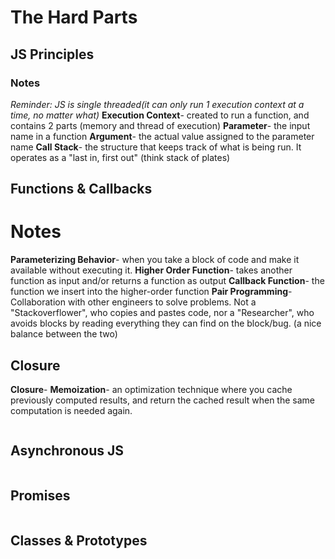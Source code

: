 # The Hard Parts
## JS Principles
### Notes
*Reminder: JS is single threaded(it can only run 1 execution context at a time, no matter what)*
**Execution Context**- created to run a function, and contains 2 parts (memory and thread of execution)
**Parameter**- the input name in a function
**Argument**- the actual value assigned to the parameter name
**Call Stack**- the structure that keeps track of what is being run. It operates as a "last in, first out" (think stack of plates)

## Functions & Callbacks
# Notes
**Parameterizing Behavior**- when you take a block of code and make it available without executing it.
**Higher Order Function**- takes another function as input and/or returns a function as output 
**Callback Function**- the function we insert into the higher-order function
**Pair Programming**- Collaboration with other engineers to solve problems. Not a "Stackoverflower", who copies and pastes code, nor a "Researcher", who avoids blocks by reading everything they can find on the block/bug. (a nice balance between the two) 

## Closure
**Closure**-
**Memoization**- an optimization technique where you cache previously computed results, and return the cached result when the same computation is needed again.
```javascript

```
## Asynchronous JS
```javascript

```
## Promises
```javascript

```
## Classes & Prototypes
```javascript

```

